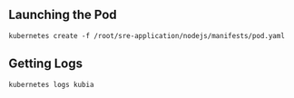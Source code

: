 ## Launching the Pod
```
kubernetes create -f /root/sre-application/nodejs/manifests/pod.yaml
```
## Getting Logs
```
kubernetes logs kubia
```

